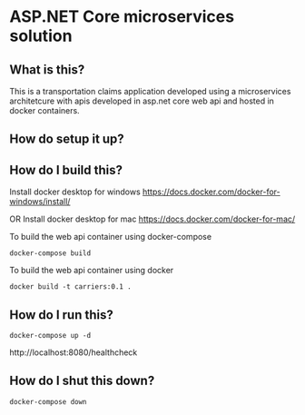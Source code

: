 # ASP.NET Core microservices solution

## What is this? 
This is a transportation claims application developed using a 
microservices architetcure with apis developed in asp.net core web api 
and hosted in docker containers.

## How do setup it up?

## How do I build this?
Install docker desktop for windows
https://docs.docker.com/docker-for-windows/install/

OR 
Install docker desktop for mac
https://docs.docker.com/docker-for-mac/

To build the web api container using docker-compose
```
docker-compose build
```

To build the web api container using docker
```
docker build -t carriers:0.1 .
```


## How do I run this?
```
docker-compose up -d
```

http://localhost:8080/healthcheck

## How do I shut this down?
```
docker-compose down
```
